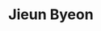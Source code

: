 ---
# Display name
name: Jieun Byeon
# Username (this should match the folder name)
authors:
- Jieun Byeon

# Short bio (displayed in user profile at end of posts)
bio: My research interests xxx.


    
# Enter email to display Gravatar (if Gravatar enabled in Config)
email: ""

# Interest shown on the main page
interests:
- Transitional Justice

# Organizations/Affiliations
organizations:
- name: University of South Carolina
  url: "https://sc.edu/"
  
# Role/position
role: Graduate student <br/> Department of Political Science  <br/> [University of South Carolina](https://sc.edu/ 'University of South Carolina')

# Social/Academic Networking
# For available icons, see: https://sourcethemes.com/academic/docs/widgets/#icons
#   For an email link, use "fas" icon pack, "envelope" icon, and a link in the
#   form "mailto:your-email@example.com" or "#contact" for contact widget.
# social:
# - icon: envelope
#   icon_pack: fas
#   link: mailto:howard.hl.liu@gmail.com
# - icon: twitter
#   icon_pack: fab
#   link: https://twitter.com/haoliuhoward
# - icon: google-scholar
#   icon_pack: ai
#   link: https://scholar.google.com/citations?user=63cHmyAAAAAJ&hl=en&citsig=AMD79or9Vlegpr0-m-JmGzsddPIcTAZ2BA
# - icon: github
#   icon_pack: fab
#   link: https://github.com/haoliuhoward
# - icon: calendar-alt
#   icon_pack: far
#   link: https://calendly.com/howard-hl-liu/office-hour-meeting-15-minutes
# Link to a PDF of your resume/CV from the About widget.
# To enable, copy your resume/CV to `static/files/cv.pdf` and uncomment the lines below.  
# - icon: cv
#   icon_pack: ai
#   link: files/liu_cv.pdf
  
# Is this the primary user of the site?
superuser: false
title: Jieun Byeon

# Organizational groups that you belong to (for People widget)
#   Set this to `[]` or comment out if you are not using People widget.  
user_groups:
# - Lab Co-Director
- Graduate students
# - Principal Investigators
# - Researchers


---